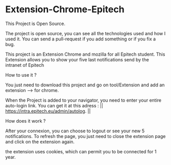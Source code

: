 # Extension-Chrome-Epitech


  This Project is Open Source.


The project is open source, you can see all the technologies used and how I used it.
You can send a pull-request if you add something or if you fix a bug.

This project is an Extension Chrome and mozilla for all Epitech student.
This Extension allows you to show your five last notifications send by the intranet of Epitech


  How to use it ?


You just need to download this project and go on tool/Extension and add an extension --> for chrome.

When the Project is added to your navigator, you need to enter your entire auto-login link.
You can get it at this adress : ||  https://intra.epitech.eu/admin/autolog.  ||


  How does it work ?


After your connexion, you can choose to logout or see your new 5 notifications.
To refresh the page, you just need to close the extension page and click on the extension again.

the extension uses cookies, which can permit you to be connected for 1 year.